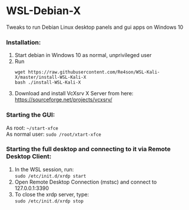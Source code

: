 # WSL-Debian-X
Tweaks to run Debian Linux desktop panels and gui apps on Windows 10  

### Installation:  
1. Start debian in Windows 10 as normal, unprivileged user  
2. Run  
   ```
   wget https://raw.githubusercontent.com/Re4son/WSL-Kali-X/master/install-WSL-Kali-X  
   bash ./install-WSL-Kali-X  
   ```  
3. Download and install VcXsrv X Server from here:  
   https://sourceforge.net/projects/vcxsrv/  

### Starting the GUI:  
As root: 
                ```
                ~/start-xfce  
                ```   
As normal user: 
                ```
                sudo /root/xtart-xfce  
                ```   
                
### Starting the full desktop and connecting to it via Remote Desktop Client:  
1. In the WSL session, run:  
                           ```
                           sudo /etc/init.d/xrdp start  
                           ```  
2. Open Remote Desktop Connection (mstsc) and connect to 127.0.0.1:3390  
3. To close the xrdp server, type:  
                           ```
                           sudo /etc/init.d/xrdp stop
                           ```  
